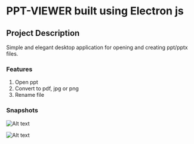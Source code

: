 # PPT-VIEWER built using Electron js

## Project Description
Simple and elegant desktop application for opening and creating ppt/pptx files.

### Features
1. Open ppt
2. Convert to pdf, jpg or png
3. Rename file

### Snapshots

![Alt text](select_essay.png?raw=true "Snapshot 1")

![Alt text](writing_pad.png?raw=true "Snapshot 2")
